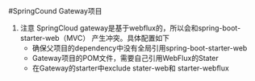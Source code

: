 #SpringCound Gateway项目

1. 注意 SpringCloud gateway是基于webflux的，所以会和spring-boot-starter-web（MVC）
产生冲突。具体配置如下
   * 确保父项目的dependency中没有全局引用spring-boot-starter-web
   * Gateway项目的POM文件，需要自己引用WebFlux的Stater
   * 在Gateway的starter中exclude stater-web和 starter-webflux